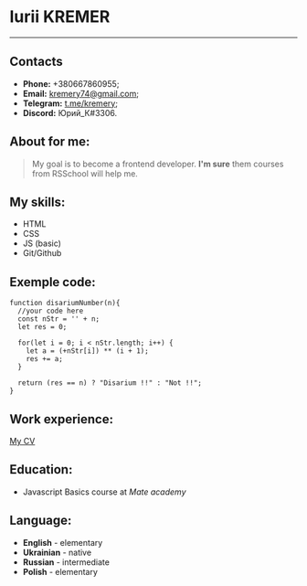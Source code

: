 # Iurii KREMER
***
## Contacts
* __Phone:__ +380667860955;
* __Email:__ kremery74@gmail.com;
* __Telegram:__ [t.me/kremery](https://t.me/kremery);
* __Discord:__ Юрий_К#3306.
## About for me:
>My goal is to become a frontend developer. **I'm sure** them courses from RSSchool will help me.
## My skills:
* HTML
* CSS
* JS (basic)
* Git/Github
## Exemple code:
```
function disariumNumber(n){
  //your code here
  const nStr = '' + n;
  let res = 0;

  for(let i = 0; i < nStr.length; i++) {
    let a = (+nStr[i]) ** (i + 1);
    res += a;
  }

  return (res == n) ? "Disarium !!" : "Not !!";
}
```
## Work experience:
[My CV](https://kremery.github.io/rsschool-cv/cv)
## Education:
* Javascript Basics course at *Mate academy*
## Language:
* __English__ - elementary
* __Ukrainian__ - native
* __Russian__ - intermediate
* __Polish__ - elementary